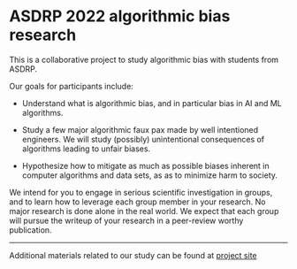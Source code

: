 # ASDRP 2022 algorithmic bias research 

This is a collaborative project to study algorithmic bias with students from 
ASDRP.  

Our goals for participants include:

* Understand what is algorithmic bias, and in particular bias in AI and ML algorithms.

* Study a few major algorithmic faux pax made by well intentioned engineers.  We will study (possibly) unintentional consequences of algorithms leading to unfair biases.

* Hypothesize how to mitigate as much as possible biases inherent in computer algorithms and data sets, as as to minimize harm to society.

We intend for you to engage in serious scientific investigation in groups, and to learn how to leverage each group member in your research.  No major research is done alone in the real world.  We expect that each group will pursue the writeup of your research in a peer-review worthy publication.


----------
Additional materials related to our study can be found at 
[project site](https://bit.ly/mui-asdrp)


